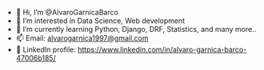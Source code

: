 - 👋 Hi, I’m @AlvaroGarnicaBarco
- 👀 I’m interested in Data Science, Web development
- 🌱 I’m currently learning Python, Django, DRF, Statistics, and many more..
- 📫 Email: alvarogarnica1997@gmail.com
- :mag_right: LinkedIn profile: https://www.linkedin.com/in/alvaro-garnica-barco-47006b185/

<!---
AlvaroGarnicaBarco/AlvaroGarnicaBarco is a ✨ special ✨ repository because its `README.md` (this file) appears on your GitHub profile.
You can click the Preview link to take a look at your changes.
--->
